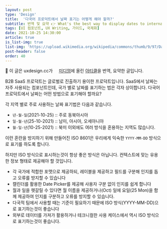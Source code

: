 ```yaml
---
layout: post
type: 'Design'
title:  '다국어 프로덕트에서 날짜 표기는 어떻게 해야 할까?'
subtitle: 번역 및 요약 👉 What's the best way to display dates to international users
tags: [UI 컴포넌트, UX Writing, 가이드, 국제화]
date: 2021-10-25 14:30:00
article: true
is_list-img: true
list-img: 'https://upload.wikimedia.org/wikipedia/commons/thumb/9/97/Date_format_by_country_NEW.svg/700px-Date_format_by_country_NEW.svg.png'
post-header: false
order: 40
---
```


<p class="text-gray">
 🔗 이 글은 uxdesign.cc가 <a href='https://uxdesign.cc/' target='blank' rel='nofollow' id='outlink1' onclick='clickedOutlink(outlink1)'><img src='https://www.google.com/s2/favicons?sz=64&domain=https://uxdesign.cc/' style='display:inline; height: 1em; position: relative; bottom: -2px; margin-right: 2px;'>미디엄</a>에 올린 <a href='https://uxdesign.cc/whats-the-best-way-to-display-dates-to-international-users-d2a1150d2444' target='blank' rel='nofollow' id='outlink2' onclick='clickedOutlink(outlink2)'>아티클</a>을 번역, 요약한 글입니다.
</p>

B2B SaaS 프로덕트는 글로벌로 진출하기 용이한 프로덕트입니다. SaaS에서 날짜는 자주 사용되는 컴포넌트인데, 국가 별로 날짜를 표기하는 법은 각자 상이합니다. 다국어 프로덕트에서 날짜는 어떤 방법으로 표기해야 할까요?

각 지역 별로 주로 사용하는 날짜 표기법은 다음과 같습니다.
* `년-월-일`(2021-10-25) :: 주로 동북아시아
* `일-월-년`(25-10-2021) :: 남미, 아시아, 오세아니아
* `월-일-년`(10-25-2021) :: 북미
이외에도 여러 방식을 혼용하는 지역도 많습니다.

이런 혼란을 방지하기 위해 만들어진 ISO 8601은 우리에게 익숙한 `YYYY-MM-DD` 방식으로 표기를 하도록 합니다.

하지만 ISO 방식으로 표시하는것이 항상 좋은 방식은 아닙니다. 컨텍스트에 맞는 유용한 정보 형태로 제공해야 할 것입니다.
* 각 국가에 적합한 포맷으로 제공하되, 레이블을 제공하고 필드를 구분해 인지를 돕고 오류를 방지할 수 있습니다
* 캘린더를 활용한 Date Picker를 제공해 사용자 구분 없이 인지를 쉽게 합니다
* 월과 일을 헷갈릴 수 있다면 월 이름을 제공하거나(Oct) 일에 요일(25 Mon)을 함께 제공하여 인지를 구분하고 오류를 방지할 수 있습니다.
* 다국적 팀에서 사용할 때는 기준이 필요하기 때문에 ISO 방식(YYYY-MM-DD)으로 표기하는것이 좋습니다
* 외부로 데이터를 가져가 활용하거나 테크니컬한 사용 케이스에서 역시 ISO 방식으로 표기하는것이 좋습니다.